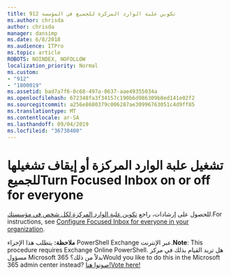```yaml
---
title: 912 تكوين علبة الوارد المركزة للجميع في المؤسسة
ms.author: chrisda
author: chrisda
manager: dansimp
ms.date: 6/8/2018
ms.audience: ITPro
ms.topic: article
ROBOTS: NOINDEX, NOFOLLOW
localization_priority: Normal
ms.custom:
- "912"
- "1800019"
ms.assetid: bad7a7f6-0c68-497a-8637-aae49355034a
ms.openlocfilehash: 672348fa3f34157c190b6d986309b8ed141e02f2
ms.sourcegitcommit: a256e8680379c006287ae30996763051c4d9ff85
ms.translationtype: MT
ms.contentlocale: ar-SA
ms.lasthandoff: 09/04/2019
ms.locfileid: "36738400"
---
```

# <a name="turn-focused-inbox-on-or-off-for-everyone"></a><span data-ttu-id="5138b-102">تشغيل علبة الوارد المركزة أو إيقاف تشغيلها للجميع</span><span class="sxs-lookup"><span data-stu-id="5138b-102">Turn Focused Inbox on or off for everyone</span></span>

<span data-ttu-id="5138b-103">للحصول على إرشادات، راجع [تكوين علبة الوارد المركزة لكل شخص في مؤسستك](https://docs.microsoft.com/office365/admin/setup/configure-focused-inbox).</span><span class="sxs-lookup"><span data-stu-id="5138b-103">For instructions, see [Configure Focused Inbox for everyone in your organization](https://docs.microsoft.com/office365/admin/setup/configure-focused-inbox).</span></span>

<span data-ttu-id="5138b-104">**ملاحظة:** يتطلب هذا الإجراء PowerShell Exchange عبر الإنترنت.</span><span class="sxs-lookup"><span data-stu-id="5138b-104">**Note**: This procedure requires Exchange Online PowerShell.</span></span> <span data-ttu-id="5138b-105">هل تريد القيام بذلك في مركز مسؤول Microsoft 365 بدلاً من ذلك؟</span><span class="sxs-lookup"><span data-stu-id="5138b-105">Would you like to do this in the Microsoft 365 admin center instead?</span></span> [<span data-ttu-id="5138b-106">صوتوا هنا!</span><span class="sxs-lookup"><span data-stu-id="5138b-106">Vote here!</span></span>](https://go.microsoft.com/fwlink/p/?linkid=862489)

